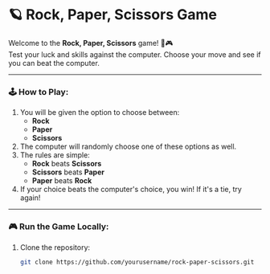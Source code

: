 # 🪐 Rock, Paper, Scissors Game

Welcome to the **Rock, Paper, Scissors** game! 🤖🎮  
Test your luck and skills against the computer. Choose your move and see if you can beat the computer.

---

### 🕹️ **How to Play:**
1. You will be given the option to choose between:
   - **Rock**
   - **Paper**
   - **Scissors**
2. The computer will randomly choose one of these options as well.
3. The rules are simple:
   - **Rock** beats **Scissors**
   - **Scissors** beats **Paper**
   - **Paper** beats **Rock**
4. If your choice beats the computer's choice, you win! If it's a tie, try again!

---

### 🎮 **Run the Game Locally:**

1. Clone the repository:
   ```bash
   git clone https://github.com/yourusername/rock-paper-scissors.git

